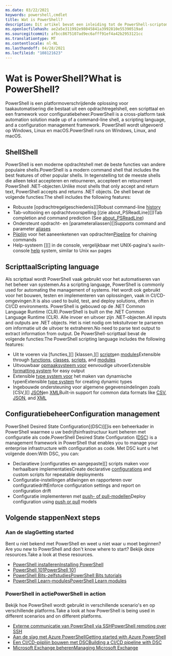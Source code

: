 ```yaml
---
ms.date: 03/22/2021
keywords: powershell,cmdlet
title: Wat is PowerShell?
description: Dit artikel bevat een inleiding tot de PowerShell-scriptomgeving en de functies ervan.
ms.openlocfilehash: ae2a5e311992e98045841a3992810e55390519ad
ms.sourcegitcommit: afbcc8675107ad9ec6afff91ef4a42b2953121cc
ms.translationtype: MT
ms.contentlocale: nl-NL
ms.lasthandoff: 04/28/2021
ms.locfileid: "108121623"
---
```

# <a name="what-is-powershell"></a><span data-ttu-id="6447c-104">Wat is PowerShell?</span><span class="sxs-lookup"><span data-stu-id="6447c-104">What is PowerShell?</span></span>

<span data-ttu-id="6447c-105">PowerShell is een platformoverschrijdende oplossing voor taakautomatisering die bestaat uit een opdrachtregelshell, een scripttaal en een framework voor configuratiebeheer.</span><span class="sxs-lookup"><span data-stu-id="6447c-105">PowerShell is a cross-platform task automation solution made up of a command-line shell, a scripting language, and a configuration management framework.</span></span> <span data-ttu-id="6447c-106">PowerShell wordt uitgevoerd op Windows, Linux en macOS.</span><span class="sxs-lookup"><span data-stu-id="6447c-106">PowerShell runs on Windows, Linux, and macOS.</span></span>

## <a name="shell"></a><span data-ttu-id="6447c-107">Shell</span><span class="sxs-lookup"><span data-stu-id="6447c-107">Shell</span></span>

<span data-ttu-id="6447c-108">PowerShell is een moderne opdrachtshell met de beste functies van andere populaire shells.</span><span class="sxs-lookup"><span data-stu-id="6447c-108">PowerShell is a modern command shell that includes the best features of other popular shells.</span></span> <span data-ttu-id="6447c-109">In tegenstelling tot de meeste shells die alleen tekst accepteren en retourneren, accepteert en retourneert PowerShell .NET-objecten.</span><span class="sxs-lookup"><span data-stu-id="6447c-109">Unlike most shells that only accept and return text, PowerShell accepts and returns .NET objects.</span></span> <span data-ttu-id="6447c-110">De shell bevat de volgende functies:</span><span class="sxs-lookup"><span data-stu-id="6447c-110">The shell includes the following features:</span></span>

- <span data-ttu-id="6447c-111">Robuuste [opdrachtregelgeschiedenis][]</span><span class="sxs-lookup"><span data-stu-id="6447c-111">Robust command-line [history][]</span></span>
- <span data-ttu-id="6447c-112">Tab-voltooiing en opdrachtvoorspelling [(zie about_PSReadLine][])</span><span class="sxs-lookup"><span data-stu-id="6447c-112">Tab completion and command prediction (See [about_PSReadLine][])</span></span>
- <span data-ttu-id="6447c-113">Ondersteunt opdracht- en [parameteraliassen][]</span><span class="sxs-lookup"><span data-stu-id="6447c-113">Supports command and parameter [aliases][]</span></span>
- <span data-ttu-id="6447c-114">[Pijplijn][] voor het aaneenketenen van opdrachten</span><span class="sxs-lookup"><span data-stu-id="6447c-114">[Pipeline][] for chaining commands</span></span>
- <span data-ttu-id="6447c-115">Help-systeem [][] in de console, vergelijkbaar met UNIX-pagina's `man`</span><span class="sxs-lookup"><span data-stu-id="6447c-115">In-console [help][] system, similar to Unix `man` pages</span></span>

## <a name="scripting-language"></a><span data-ttu-id="6447c-116">Scripttaal</span><span class="sxs-lookup"><span data-stu-id="6447c-116">Scripting language</span></span>

<span data-ttu-id="6447c-117">Als scripttaal wordt PowerShell vaak gebruikt voor het automatiseren van het beheer van systemen.</span><span class="sxs-lookup"><span data-stu-id="6447c-117">As a scripting language, PowerShell is commonly used for automating the management of systems.</span></span> <span data-ttu-id="6447c-118">Het wordt ook gebruikt voor het bouwen, testen en implementeren van oplossingen, vaak in CI/CD-omgevingen.</span><span class="sxs-lookup"><span data-stu-id="6447c-118">It is also used to build, test, and deploy solutions, often in CI/CD environments.</span></span> <span data-ttu-id="6447c-119">PowerShell is gebouwd op de .NET Common Language Runtime (CLR).</span><span class="sxs-lookup"><span data-stu-id="6447c-119">PowerShell is built on the .NET Common Language Runtime (CLR).</span></span> <span data-ttu-id="6447c-120">Alle invoer en uitvoer zijn .NET-objecten.</span><span class="sxs-lookup"><span data-stu-id="6447c-120">All inputs and outputs are .NET objects.</span></span> <span data-ttu-id="6447c-121">Het is niet nodig om tekstuitvoer te parseren om informatie uit de uitvoer te extraheren.</span><span class="sxs-lookup"><span data-stu-id="6447c-121">No need to parse text output to extract information from output.</span></span> <span data-ttu-id="6447c-122">De PowerShell-scripttaal bevat de volgende functies:</span><span class="sxs-lookup"><span data-stu-id="6447c-122">The PowerShell scripting language includes the following features:</span></span>

- <span data-ttu-id="6447c-123">Uit te voeren via [functies,][] [klassen,][] [scripts][]en [modules][]</span><span class="sxs-lookup"><span data-stu-id="6447c-123">Extensible through [functions][], [classes][], [scripts][], and [modules][]</span></span>
- <span data-ttu-id="6447c-124">Uitvouwbaar [opmaaksysteem voor][formatting] eenvoudige uitvoer</span><span class="sxs-lookup"><span data-stu-id="6447c-124">Extensible [formatting system][formatting] for easy output</span></span>
- <span data-ttu-id="6447c-125">Extensible [type system voor][types] het maken van dynamische typen</span><span class="sxs-lookup"><span data-stu-id="6447c-125">Extensible [type system][types] for creating dynamic types</span></span>
- <span data-ttu-id="6447c-126">Ingebouwde ondersteuning voor algemene gegevensindelingen zoals [CSV,][] [JSON][]en [XML][]</span><span class="sxs-lookup"><span data-stu-id="6447c-126">Built-in support for common data formats like [CSV][], [JSON][], and [XML][]</span></span>

## <a name="configuration-management"></a><span data-ttu-id="6447c-127">Configuratiebeheer</span><span class="sxs-lookup"><span data-stu-id="6447c-127">Configuration management</span></span>

<span data-ttu-id="6447c-128">PowerShell Desired State Configuration[(DSC)][]is een beheerkader in PowerShell waarmee u uw bedrijfsinfrastructuur kunt beheren met configuratie als code.</span><span class="sxs-lookup"><span data-stu-id="6447c-128">PowerShell Desired State Configuration ([DSC][]) is a management framework in PowerShell that enables you to manage your enterprise infrastructure with configuration as code.</span></span> <span data-ttu-id="6447c-129">Met DSC kunt u het volgende doen:</span><span class="sxs-lookup"><span data-stu-id="6447c-129">With DSC, you can:</span></span>

- <span data-ttu-id="6447c-130">Declaratieve [configuraties en aangepaste][] scripts maken voor herhaalbare implementaties</span><span class="sxs-lookup"><span data-stu-id="6447c-130">Create declarative [configurations][] and custom scripts for repeatable deployments</span></span>
- <span data-ttu-id="6447c-131">Configuratie-instellingen afdwingen en rapporteren over configuratiedrift</span><span class="sxs-lookup"><span data-stu-id="6447c-131">Enforce configuration settings and report on configuration drift</span></span>
- <span data-ttu-id="6447c-132">Configuratie implementeren met [push- of pull-modellen][push-pull]</span><span class="sxs-lookup"><span data-stu-id="6447c-132">Deploy configuration using [push or pull][push-pull] models</span></span>

## <a name="next-steps"></a><span data-ttu-id="6447c-133">Volgende stappen</span><span class="sxs-lookup"><span data-stu-id="6447c-133">Next steps</span></span>

### <a name="getting-started"></a><span data-ttu-id="6447c-134">Aan de slag</span><span class="sxs-lookup"><span data-stu-id="6447c-134">Getting started</span></span>

<span data-ttu-id="6447c-135">Bent u niet bekend met PowerShell en weet u niet waar u moet beginnen?</span><span class="sxs-lookup"><span data-stu-id="6447c-135">Are you new to PowerShell and don't know where to start?</span></span> <span data-ttu-id="6447c-136">Bekijk deze resources.</span><span class="sxs-lookup"><span data-stu-id="6447c-136">Take a look at these resources.</span></span>

- <span data-ttu-id="6447c-137">[PowerShell installeren][install]</span><span class="sxs-lookup"><span data-stu-id="6447c-137">[Installing PowerShell][install]</span></span>
- <span data-ttu-id="6447c-138">[PowerShell 101][PS101]</span><span class="sxs-lookup"><span data-stu-id="6447c-138">[PowerShell 101][PS101]</span></span>
- <span data-ttu-id="6447c-139">[PowerShell Bits-zelfstudies][tutorials]</span><span class="sxs-lookup"><span data-stu-id="6447c-139">[PowerShell Bits tutorials][tutorials]</span></span>
- <span data-ttu-id="6447c-140">[PowerShell Learn-modules][learn]</span><span class="sxs-lookup"><span data-stu-id="6447c-140">[PowerShell Learn modules][learn]</span></span>

### <a name="powershell-in-action"></a><span data-ttu-id="6447c-141">PowerShell in actie</span><span class="sxs-lookup"><span data-stu-id="6447c-141">PowerShell in action</span></span>

<span data-ttu-id="6447c-142">Bekijk hoe PowerShell wordt gebruikt in verschillende scenario's en op verschillende platforms.</span><span class="sxs-lookup"><span data-stu-id="6447c-142">Take a look at how PowerShell is being used in different scenarios and on different platforms.</span></span>

- <span data-ttu-id="6447c-143">[Externe communicatie van PowerShell via SSH][remoting]</span><span class="sxs-lookup"><span data-stu-id="6447c-143">[PowerShell remoting over SSH][remoting]</span></span>
- <span data-ttu-id="6447c-144">[Aan de slag met Azure PowerShell][azure]</span><span class="sxs-lookup"><span data-stu-id="6447c-144">[Getting started with Azure PowerShell][azure]</span></span>
- <span data-ttu-id="6447c-145">[Een CI/CD-pijplijn bouwen met DSC][devops]</span><span class="sxs-lookup"><span data-stu-id="6447c-145">[Building a CI/CD pipeline with DSC][devops]</span></span>
- <span data-ttu-id="6447c-146">[Microsoft Exchange beheren][exchange]</span><span class="sxs-lookup"><span data-stu-id="6447c-146">[Managing Microsoft Exchange][exchange]</span></span>

<!-- link references -->

[Geschiedenis]: /powershell/module/microsoft.powershell.core/about/about_history
[history]: /powershell/module/microsoft.powershell.core/about/about_history
[about_PSReadLine]: /powershell/module/psreadline/about/about_psreadline
[Aliassen]: /powershell/module/microsoft.powershell.core/about/about_aliases
[aliases]: /powershell/module/microsoft.powershell.core/about/about_aliases
[Pijplijn]: /powershell/module/microsoft.powershell.core/about/about_pipelines
[Pipeline]: /powershell/module/microsoft.powershell.core/about/about_pipelines
[Help]: /powershell/module/microsoft.powershell.core/get-help
[help]: /powershell/module/microsoft.powershell.core/get-help
[Modules]: /powershell/module/microsoft.powershell.core/about/about_modules
[modules]: /powershell/module/microsoft.powershell.core/about/about_modules
[Functies]: /powershell/module/microsoft.powershell.core/about/about_functions_advanced
[functions]: /powershell/module/microsoft.powershell.core/about/about_functions_advanced
[Klassen]: /powershell/module/microsoft.powershell.core/about/about_classes
[classes]: /powershell/module/microsoft.powershell.core/about/about_classes
[Scripts]: /powershell/module/microsoft.powershell.core/about/about_scripts
[scripts]: /powershell/module/microsoft.powershell.core/about/about_scripts
[formatting]: /powershell/module/microsoft.powershell.core/about/about_format.ps1xml
[types]: /powershell/module/microsoft.powershell.core/about/about_types.ps1xml
[CSV]: /powershell/module/microsoft.powershell.utility/convertfrom-csv
[JSON]: /powershell/module/microsoft.powershell.utility/convertfrom-json
[XML]: /powershell/module/microsoft.powershell.utility/convertto-xml
[Configuraties]: /powershell/scripting/dsc/configurations/configurations
[configurations]: /powershell/scripting/dsc/configurations/configurations
[Dsc]: /powershell/scripting/dsc/overview/dscforengineers
[DSC]: /powershell/scripting/dsc/overview/dscforengineers
[push-pull]: /powershell/scripting/dsc/pull-server/enactingconfigurations
[install]: /powershell/scripting/install/installing-powershell
[PS101]: /powershell/scripting/learn/ps101/00-introduction
[tutorials]: /powershell/scripting/learn/tutorials/00-introduction
[learn]: /learn/browse/?terms=PowerShell
[azure]: /powershell/azure/get-started-azureps
[devops]: /azure/devops/pipelines/release/dsc-cicd
[exchange]: /powershell/exchange/exchange-management-shell
[remoting]: /powershell/scripting/learn/remoting/ssh-remoting-in-powershell-core
